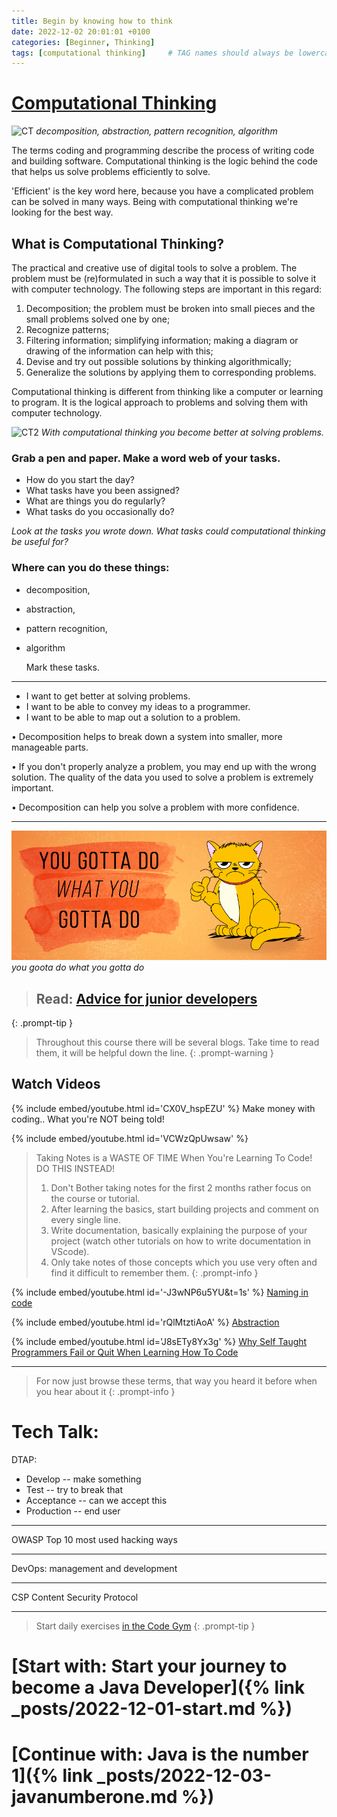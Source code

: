 ```yaml
---
title: Begin by knowing how to think
date: 2022-12-02 20:01:01 +0100
categories: [Beginner, Thinking]
tags: [computational thinking]     # TAG names should always be lowercase
---
```


# [Computational Thinking](https://www.computationalthinking.org/#:~:text=Computational%20thinking%20is%20a%20process,computer%20can%20calculate%20the%20answer.)

![CT](https://steamacademy.edu.vn/wp-content/uploads/2018/12/What-is-Computational-Thinking.jpg)
_decomposition, abstraction, pattern recognition, algorithm_

The terms coding and programming describe the
process of writing code and building software. Computational
thinking is the logic behind the code that helps us solve problems efficiently
to solve.

'Efficient' is the key word here, because you have a complicated problem
can be solved in many ways. Being with computational thinking
we're looking for the best way.

## What is Computational Thinking?
The practical and creative use of digital tools to solve a problem. The problem must be (re)formulated in such a way
that it is possible to solve it with computer technology. The following steps are important in this regard:

1. Decomposition; the problem must be broken into small pieces and the small problems solved one by one;
2. Recognize patterns;
3. Filtering information; simplifying information; making a diagram or drawing of the information can help with this;
4. Devise and try out possible solutions by thinking algorithmically;
5. Generalize the solutions by applying them to corresponding problems.

Computational thinking is different from thinking like a computer or learning to program. It is the logical approach to
problems and solving them with computer technology.

![CT2](https://1.bp.blogspot.com/-8xWT_bf4t74/XP5w3ybwMEI/AAAAAAAAAWc/KSXUtJS--2Mqvo3PhdC5BcBcY6UBAik1wCLcBGAs/s1600/ComputationalThinkingProductLogo.png)
_With computational thinking you become better at solving problems._

### Grab a pen and paper. Make a word web of your tasks.

- How do you start the day?
- What tasks have you been assigned?
- What are things you do regularly?
- What tasks do you occasionally do?

*Look at the tasks you wrote down. What tasks could computational thinking be useful for?*

### Where can you do these things:

- decomposition,
- abstraction,
- pattern recognition,
- algorithm

  Mark these tasks.

***

- I want to get better at solving problems.
- I want to be able to convey my ideas to a programmer.
- I want to be able to map out a solution to a problem.

• Decomposition helps to break down a system into smaller, more manageable parts.

• If you don't properly analyze a problem, you may end up with the wrong solution. The quality of the data you
used to solve a problem is extremely important.

• Decomposition can help you solve a problem with more confidence.

***
![gottaDo](/assets/images/beginner/gottaDo.png)
_you goota do what you gotta do_

> ## Read: [Advice for junior developers](https://dev.to/jeroendedauw/advice-for-junior-developers-30am "dev.to Advice by Jeroen de Dauw")
{: .prompt-tip }

> Throughout this course there will be several blogs. Take time to read them, it will be helpful down the line.
{: .prompt-warning }

## Watch Videos

{% include embed/youtube.html id='CX0V_hspEZU' %}
Make money with coding.. What you're NOT being told!

{% include embed/youtube.html id='VCWzQpUwsaw' %}
> Taking Notes is a WASTE OF TIME When You're Learning To Code! DO THIS INSTEAD!
> 1. Don't Bother taking notes for the first 2 months rather focus on the course or tutorial.
> 2. After learning the basics, start building projects and comment on every single line.
> 3. Write documentation, basically explaining the purpose of your project (watch other tutorials on how to write
   documentation in VScode).
> 4. Only take notes of those concepts which you use very often and find it difficult to remember them.
{: .prompt-info }

{% include embed/youtube.html id='-J3wNP6u5YU&t=1s' %}
[Naming in code](https://www.youtube.com/watch?v=-J3wNP6u5YU&t=1s)

{% include embed/youtube.html id='rQlMtztiAoA' %}
[Abstraction](https://www.youtube.com/watch?v=rQlMtztiAoA)

{% include embed/youtube.html id='J8sETy8Yx3g' %}
[Why Self Taught Programmers Fail or Quit When Learning How To Code](https://www.youtube.com/watch?v=J8sETy8Yx3g)

---
> For now just browse these terms, that way you heard it before when you hear about it
{: .prompt-info }

# Tech Talk:

DTAP:
- Develop -- make something
- Test -- try to break that
- Acceptance -- can we accept this
- Production -- end user
  

---
OWASP
Top 10 most used hacking ways

---
DevOps: management and development

---
CSP
Content Security Protocol

---
> Start daily exercises [in the Code Gym](https://codegym.cc/)
{: .prompt-tip }

# [Start with: Start your journey to become a Java Developer]({% link _posts/2022-12-01-start.md %})
# [Continue with: Java is the number 1]({% link _posts/2022-12-03-javanumberone.md %})

